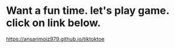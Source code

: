 # Want a fun time. let's play game. click on link below.

https://ansarimoiz979.github.io/tiktoktoe
